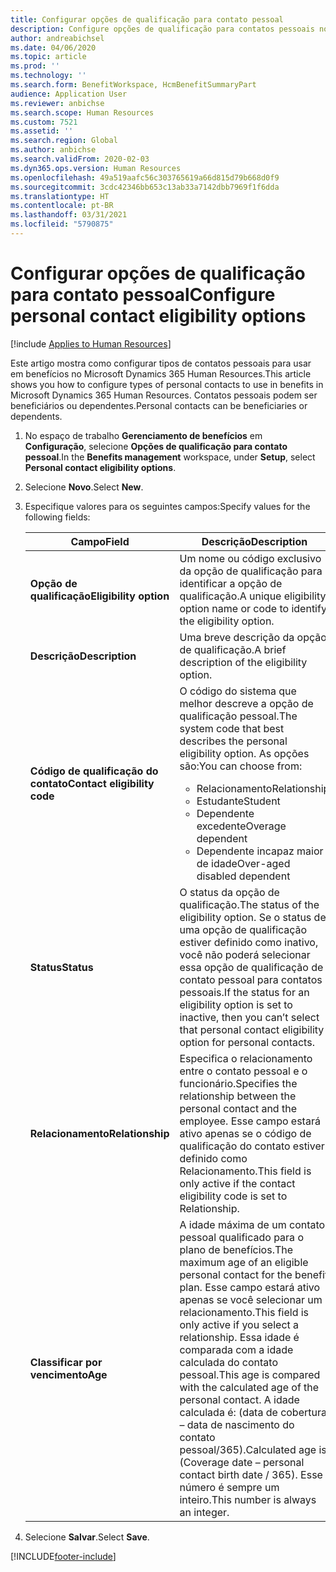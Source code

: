 ```yaml
---
title: Configurar opções de qualificação para contato pessoal
description: Configure opções de qualificação para contatos pessoais no Microsoft Dynamics 365 Human Resources. Contatos pessoais podem ser beneficiários ou dependentes.
author: andreabichsel
ms.date: 04/06/2020
ms.topic: article
ms.prod: ''
ms.technology: ''
ms.search.form: BenefitWorkspace, HcmBenefitSummaryPart
audience: Application User
ms.reviewer: anbichse
ms.search.scope: Human Resources
ms.custom: 7521
ms.assetid: ''
ms.search.region: Global
ms.author: anbichse
ms.search.validFrom: 2020-02-03
ms.dyn365.ops.version: Human Resources
ms.openlocfilehash: 49a519aafc56c303765619a66d815d79b668d0f9
ms.sourcegitcommit: 3cdc42346bb653c13ab33a7142dbb7969f1f6dda
ms.translationtype: HT
ms.contentlocale: pt-BR
ms.lasthandoff: 03/31/2021
ms.locfileid: "5790875"
---
```

# <a name="configure-personal-contact-eligibility-options"></a><span data-ttu-id="4d4b1-104">Configurar opções de qualificação para contato pessoal</span><span class="sxs-lookup"><span data-stu-id="4d4b1-104">Configure personal contact eligibility options</span></span>

[!include [Applies to Human Resources](../includes/applies-to-hr.md)]

<span data-ttu-id="4d4b1-105">Este artigo mostra como configurar tipos de contatos pessoais para usar em benefícios no Microsoft Dynamics 365 Human Resources.</span><span class="sxs-lookup"><span data-stu-id="4d4b1-105">This article shows you how to configure types of personal contacts to use in benefits in Microsoft Dynamics 365 Human Resources.</span></span> <span data-ttu-id="4d4b1-106">Contatos pessoais podem ser beneficiários ou dependentes.</span><span class="sxs-lookup"><span data-stu-id="4d4b1-106">Personal contacts can be beneficiaries or dependents.</span></span> 

1. <span data-ttu-id="4d4b1-107">No espaço de trabalho **Gerenciamento de benefícios** em **Configuração**, selecione **Opções de qualificação para contato pessoal**.</span><span class="sxs-lookup"><span data-stu-id="4d4b1-107">In the **Benefits management** workspace, under **Setup**, select **Personal contact eligibility options**.</span></span>

2. <span data-ttu-id="4d4b1-108">Selecione **Novo**.</span><span class="sxs-lookup"><span data-stu-id="4d4b1-108">Select **New**.</span></span>

3. <span data-ttu-id="4d4b1-109">Especifique valores para os seguintes campos:</span><span class="sxs-lookup"><span data-stu-id="4d4b1-109">Specify values for the following fields:</span></span>

   | <span data-ttu-id="4d4b1-110">Campo</span><span class="sxs-lookup"><span data-stu-id="4d4b1-110">Field</span></span> | <span data-ttu-id="4d4b1-111">Descrição</span><span class="sxs-lookup"><span data-stu-id="4d4b1-111">Description</span></span> |
   | --- | --- |
   | <span data-ttu-id="4d4b1-112">**Opção de qualificação**</span><span class="sxs-lookup"><span data-stu-id="4d4b1-112">**Eligibility option**</span></span> | <span data-ttu-id="4d4b1-113">Um nome ou código exclusivo da opção de qualificação para identificar a opção de qualificação.</span><span class="sxs-lookup"><span data-stu-id="4d4b1-113">A unique eligibility option name or code to identify the eligibility option.</span></span> |
   | <span data-ttu-id="4d4b1-114">**Descrição**</span><span class="sxs-lookup"><span data-stu-id="4d4b1-114">**Description**</span></span> | <span data-ttu-id="4d4b1-115">Uma breve descrição da opção de qualificação.</span><span class="sxs-lookup"><span data-stu-id="4d4b1-115">A brief description of the eligibility option.</span></span> |
   | <span data-ttu-id="4d4b1-116">**Código de qualificação do contato**</span><span class="sxs-lookup"><span data-stu-id="4d4b1-116">**Contact eligibility code**</span></span> | <span data-ttu-id="4d4b1-117">O código do sistema que melhor descreve a opção de qualificação pessoal.</span><span class="sxs-lookup"><span data-stu-id="4d4b1-117">The system code that best describes the personal eligibility option.</span></span> <span data-ttu-id="4d4b1-118">As opções são:</span><span class="sxs-lookup"><span data-stu-id="4d4b1-118">You can choose from:</span></span> <ul><li><span data-ttu-id="4d4b1-119">Relacionamento</span><span class="sxs-lookup"><span data-stu-id="4d4b1-119">Relationship</span></span></li><li><span data-ttu-id="4d4b1-120">Estudante</span><span class="sxs-lookup"><span data-stu-id="4d4b1-120">Student</span></span></li><li><span data-ttu-id="4d4b1-121">Dependente excedente</span><span class="sxs-lookup"><span data-stu-id="4d4b1-121">Overage dependent</span></span></li><li><span data-ttu-id="4d4b1-122">Dependente incapaz maior de idade</span><span class="sxs-lookup"><span data-stu-id="4d4b1-122">Over-aged disabled dependent</span></span></li></ul> |
   | <span data-ttu-id="4d4b1-123">**Status**</span><span class="sxs-lookup"><span data-stu-id="4d4b1-123">**Status**</span></span> | <span data-ttu-id="4d4b1-124">O status da opção de qualificação.</span><span class="sxs-lookup"><span data-stu-id="4d4b1-124">The status of the eligibility option.</span></span> <span data-ttu-id="4d4b1-125">Se o status de uma opção de qualificação estiver definido como inativo, você não poderá selecionar essa opção de qualificação de contato pessoal para contatos pessoais.</span><span class="sxs-lookup"><span data-stu-id="4d4b1-125">If the status for an eligibility option is set to inactive, then you can’t select that personal contact eligibility option for personal contacts.</span></span> |
   | <span data-ttu-id="4d4b1-126">**Relacionamento**</span><span class="sxs-lookup"><span data-stu-id="4d4b1-126">**Relationship**</span></span> | <span data-ttu-id="4d4b1-127">Especifica o relacionamento entre o contato pessoal e o funcionário.</span><span class="sxs-lookup"><span data-stu-id="4d4b1-127">Specifies the relationship between the personal contact and the employee.</span></span> <span data-ttu-id="4d4b1-128">Esse campo estará ativo apenas se o código de qualificação do contato estiver definido como Relacionamento.</span><span class="sxs-lookup"><span data-stu-id="4d4b1-128">This field is only active if the contact eligibility code is set to Relationship.</span></span> |
   | <span data-ttu-id="4d4b1-129">**Classificar por vencimento**</span><span class="sxs-lookup"><span data-stu-id="4d4b1-129">**Age**</span></span> | <span data-ttu-id="4d4b1-130">A idade máxima de um contato pessoal qualificado para o plano de benefícios.</span><span class="sxs-lookup"><span data-stu-id="4d4b1-130">The maximum age of an eligible personal contact for the benefit plan.</span></span> <span data-ttu-id="4d4b1-131">Esse campo estará ativo apenas se você selecionar um relacionamento.</span><span class="sxs-lookup"><span data-stu-id="4d4b1-131">This field is only active if you select a relationship.</span></span> <span data-ttu-id="4d4b1-132">Essa idade é comparada com a idade calculada do contato pessoal.</span><span class="sxs-lookup"><span data-stu-id="4d4b1-132">This age is compared with the calculated age of the personal contact.</span></span> <span data-ttu-id="4d4b1-133">A idade calculada é: (data de cobertura – data de nascimento do contato pessoal/365).</span><span class="sxs-lookup"><span data-stu-id="4d4b1-133">Calculated age is: (Coverage date – personal contact birth date / 365).</span></span> <span data-ttu-id="4d4b1-134">Esse número é sempre um inteiro.</span><span class="sxs-lookup"><span data-stu-id="4d4b1-134">This number is always an integer.</span></span> |

4. <span data-ttu-id="4d4b1-135">Selecione **Salvar**.</span><span class="sxs-lookup"><span data-stu-id="4d4b1-135">Select **Save**.</span></span> 


[!INCLUDE[footer-include](../includes/footer-banner.md)]